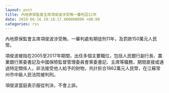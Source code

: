 ```yaml
---
layout: post
title: 內地原保監會主席項俊波涉受賄一審判囚11年
date: 2020-06-16 19:18:17.000000000 +08:00
categories: rss
---
```


內地原保監會主席項俊波涉受賄，一審判處有期徒刑11年，及罰款150萬元人民幣。

項俊波被指在2005至2017年期間，出任多個主要職位，包括人民銀行副行長、農業銀行黨委書記及中國保險監督管理委員會黨委書記、主席等職務，期間直接或通過特定關係人，非法接受他人給予的財物，共計折合1862萬元人民幣，在江蘇常州市中級人民法院被判刑。

項俊波當庭表示服從判決，不會上訴。
